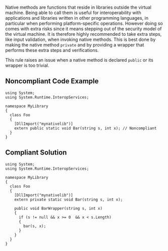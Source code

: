 Native methods are functions that reside in libraries outside the virtual machine. Being able to call them is useful for interoperability with applications and libraries written in other programming languages, in particular when performing platform-specific operations. However doing so comes with extra risks since it means stepping out of the security model of the virtual machine. It is therefore highly recommended to take extra steps, like input validation, when invoking native methods. This is best done by making the native method `private` and by providing a wrapper that performs these extra steps and verifications.
 
This rule raises an issue when a native method is declared `public` or its wrapper is too trivial.
 
## Noncompliant Code Example

    using System;
    using System.Runtime.InteropServices;
    
    namespace MyLibrary
    {
      class Foo
      {
        [DllImport("mynativelib")]
        extern public static void Bar(string s, int x); // Noncompliant
      }
    }

## Compliant Solution

    using System;
    using System.Runtime.InteropServices;
    
    namespace MyLibrary
    {
      class Foo
      {
        [DllImport("mynativelib")]
        extern private static void Bar(string s, int x);
    
        public void BarWrapper(string s, int x)
        {
          if (s != null && x >= 0  && x < s.Length)
          {
            bar(s, x);
          }
        }
      }
    }